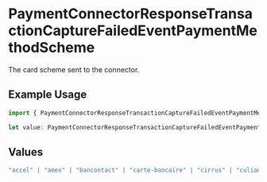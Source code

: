 # PaymentConnectorResponseTransactionCaptureFailedEventPaymentMethodScheme

The card scheme sent to the connector.

## Example Usage

```typescript
import { PaymentConnectorResponseTransactionCaptureFailedEventPaymentMethodScheme } from "@gr4vy/sdk/models/components";

let value: PaymentConnectorResponseTransactionCaptureFailedEventPaymentMethodScheme = "visa";
```

## Values

```typescript
"accel" | "amex" | "bancontact" | "carte-bancaire" | "cirrus" | "culiance" | "dankort" | "diners-club" | "discover" | "eftpos-australia" | "elo" | "hipercard" | "jcb" | "maestro" | "mastercard" | "mir" | "nyce" | "other" | "pulse" | "rupay" | "star" | "uatp" | "unionpay" | "visa"
```